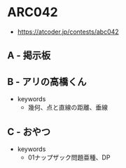 # ARC042
* https://atcoder.jp/contests/abc042


## A - 掲示板



## B - アリの高橋くん
* keywords
  - 幾何、点と直線の距離、垂線


## C - おやつ
* keywords
  - 01ナップザック問題亜種、DP
